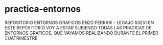 # practica-entornos
REPOSITORIO ENTORNOS GRAFICOS ENZO FERRARI - LEGAJO 53251
EN ESTE REPOSITORIO VOY A ESTAR SUBIENDO TODAS LAS PRACICAS DE ENTORNOS GRAFICOS, QUE VAYAMOS REALIZANDO DURANTE EL PRIMER CUATRIMESTRE